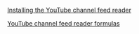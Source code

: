 [Installing the YouTube channel feed reader](https://github.com/jbmagination/YouTubeChannelFeedReader/blob/tutorial/install.md)

[YouTube channel feed reader formulas](https://github.com/jbmagination/YouTubeChannelFeedReader/blob/tutorial/formula.md)
